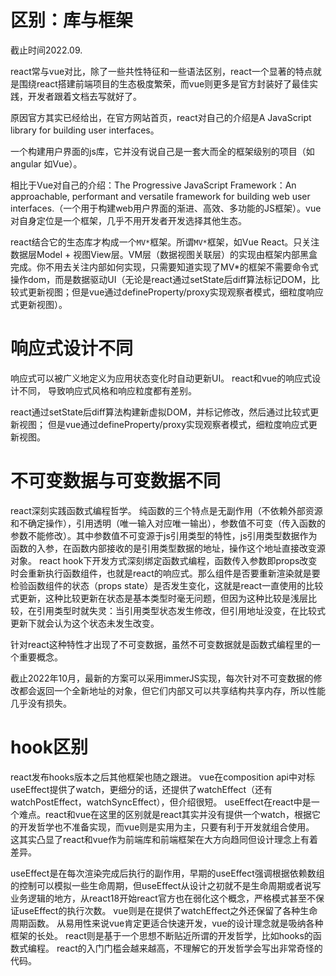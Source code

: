 
# 区别：库与框架
截止时间2022.09.

react常与vue对比，除了一些共性特征和一些语法区别，react一个显著的特点就是围绕react搭建前端项目的生态极度繁荣，而vue则更多是官方封装好了最佳实践，开发者跟着文档去写就好了。

原因官方其实已经给出，在官方网站首页，react对自己的介绍是A JavaScript library for building user interfaces。

一个构建用户界面的js库，它并没有说自己是一套大而全的框架级别的项目（如angular 如Vue）。

相比于Vue对自己的介绍：The Progressive JavaScript Framework：An approachable, performant and versatile framework for building web user interfaces.（一个用于构建web用户界面的渐进、高效、多功能的JS框架）。vue对自身定位是一个框架，几乎不用开发者开发选择其他生态。

react结合它的生态库才构成一个`MV*`框架。所谓`MV*`框架，如Vue React。只关注数据层Model + 视图View层。VM层（数据视图关联层）的实现由框架内部黑盒完成。你不用去关注内部如何实现，只需要知道实现了MV*的框架不需要命令式操作dom，而是数据驱动UI（无论是react通过setState后diff算法标记DOM，比较式更新视图；但是vue通过defineProperty/proxy实现观察者模式，细粒度响应式更新视图）。

# 响应式设计不同
响应式可以被广义地定义为应用状态变化时自动更新UI。
react和vue的响应式设计不同，
导致响应式风格和响应粒度都有差别。

react通过setState后diff算法构建新虚拟DOM，并标记修改，然后通过比较式更新视图；
但是vue通过defineProperty/proxy实现观察者模式，细粒度响应式更新视图。

# 不可变数据与可变数据不同
react深刻实践函数式编程哲学。
纯函数的三个特点是无副作用（不依赖外部资源和不确定操作），引用透明（唯一输入对应唯一输出），参数值不可变（传入函数的参数不能修改）。其中参数值不可变源于js引用类型的特性，js引用类型数据作为函数的入参，在函数内部接收的是引用类型数据的地址，操作这个地址直接改变源对象。
react hook下开发方式深刻绑定函数式编程，函数传入参数即props改变时会重新执行函数组件，也就是react的响应式。那么组件是否要重新渲染就是要检验函数组件的状态（props state）是否发生变化，这就是react一直使用的比较式更新，这种比较更新在状态是基本类型时毫无问题，但因为这种比较是浅层比较，在引用类型时就失灵：当引用类型状态发生修改，但引用地址没变，在比较式更新下就会认为这个状态未发生改变。

针对react这种特性才出现了不可变数据，虽然不可变数据就是函数式编程里的一个重要概念。

截止2022年10月，最新的方案可以采用immerJS实现，每次针对不可变数据的修改都会返回一个全新地址的对象，但它们内部又可以共享结构共享内存，所以性能几乎没有损失。

# hook区别
react发布hooks版本之后其他框架也随之跟进。
vue在composition api中对标useEffect提供了watch，更细分的话，还提供了watchEffect（还有watchPostEffect，watchSyncEffect），但介绍很短。
useEffect在react中是一个难点。react和vue在这里的区别就是react其实并没有提供一个watch，根据它的开发哲学也不准备实现，而vue则是实用为主，只要有利于开发就组合使用。
这其实凸显了react和vue作为前端库和前端框架在大方向趋同但设计理念上有着差异。

useEffect是在每次渲染完成后执行的副作用，早期的useEffect强调根据依赖数组的控制可以模拟一些生命周期，但useEffect从设计之初就不是生命周期或者说写业务逻辑的地方，从react18开始react官方也在弱化这个概念，严格模式甚至不保证useEffect的执行次数。
vue则是在提供了watchEffect之外还保留了各种生命周期函数。
从易用性来说vue肯定更适合快速开发，vue的设计理念就是吸纳各种框架的长处。
react则是基于一个思想不断贴近所谓的开发哲学，比如hooks的函数式编程。
react的入门门槛会越来越高，不理解它的开发哲学会写出非常奇怪的代码。
